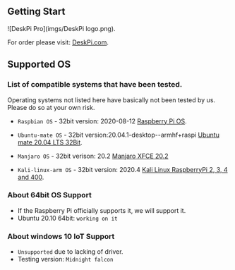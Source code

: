 ## Getting Start  
![DeskPi Pro](imgs/DeskPi logo.png).

For order please visit: [DeskPi.com](https://www.deskpi.com/).

## Supported OS
### List of compatible systems that have been tested.
Operating systems not listed here have basically not been tested by us.
Please do so at your own risk.

* `Raspbian OS` - 32bit version: 2020-08-12 [Raspberry Pi OS](https://www.raspberrypi.org/software/operating-systems/).

* `Ubuntu-mate OS` - 32bit version:20.04.1-desktop--armhf+raspi [Ubuntu mate 20.04 LTS 32Bit](https://releases.ubuntu-mate.org/focal/armhf/ubuntu-mate-20.04.1-desktop-armhf+raspi.img.xz).

* `Manjaro OS` - 32bit verison: 20.2 [Manjaro XFCE 20.2](https://manjaro.org/downloads/official/xfce/)

* `Kali-linux-arm OS` - 32bit version: 2020.4 [Kali Linux RaspberryPi 2, 3, 4 and 400](https://www.offensive-security.com/kali-linux-arm-images/).

### About 64bit OS Support
* If the Raspberry Pi officially supports it, we will support it. 
* Ubuntu 20.10 64bit: `working on it`

### About windows 10 IoT Support 

* `Unsupported` due to lacking of driver.
* Testing version: `Midnight falcon`

